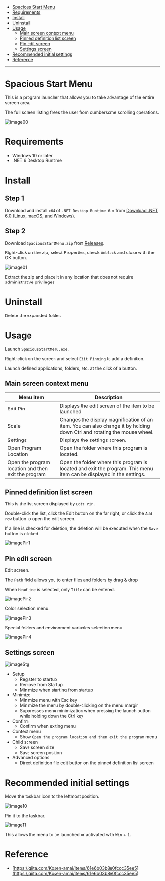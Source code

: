 - [Spacious Start Menu](https://github.com/3xKEsGJQsmEQLAfuMv9QikF8i9y7Bf1D6NjguXg/spacious-start-menu#spacious-start-menu)
- [Requirements](https://github.com/3xKEsGJQsmEQLAfuMv9QikF8i9y7Bf1D6NjguXg/spacious-start-menu#requirements)
- [Install](https://github.com/3xKEsGJQsmEQLAfuMv9QikF8i9y7Bf1D6NjguXg/spacious-start-menu#install)
- [Uninstall](https://github.com/3xKEsGJQsmEQLAfuMv9QikF8i9y7Bf1D6NjguXg/spacious-start-menu#uninstall)
- [Usage](https://github.com/3xKEsGJQsmEQLAfuMv9QikF8i9y7Bf1D6NjguXg/spacious-start-menu#usage)
  - [Main screen context menu](https://github.com/3xKEsGJQsmEQLAfuMv9QikF8i9y7Bf1D6NjguXg/spacious-start-menu#main-screen-context-menu)
  - [Pinned definition list screen](https://github.com/3xKEsGJQsmEQLAfuMv9QikF8i9y7Bf1D6NjguXg/spacious-start-menu#pinned-definition-list-screen)
  - [Pin edit screen](https://github.com/3xKEsGJQsmEQLAfuMv9QikF8i9y7Bf1D6NjguXg/spacious-start-menu#pin-edit-screen)
  - [Settings screen](https://github.com/3xKEsGJQsmEQLAfuMv9QikF8i9y7Bf1D6NjguXg/spacious-start-menu#settings-screen)
- [Recommended initial settings](https://github.com/3xKEsGJQsmEQLAfuMv9QikF8i9y7Bf1D6NjguXg/spacious-start-menu#recommended-initial-settings)
- [Reference](https://github.com/3xKEsGJQsmEQLAfuMv9QikF8i9y7Bf1D6NjguXg/spacious-start-menu#reference)

---

# Spacious Start Menu

This is a program launcher that allows you to take advantage of the entire screen area.

The full screen listing frees the user from cumbersome scrolling operations.

![image00](https://user-images.githubusercontent.com/99333667/173183598-42dc5a99-e26d-4905-8d23-0abd741c329a.png)

# Requirements

- Windows 10 or later
- .NET 6 Desktop Runtime

# Install

## Step 1

Download and install `x64` of `.NET Desktop Runtime 6.x` from [Download .NET 6.0 (Linux, macOS, and Windows)](https://dotnet.microsoft.com/download/dotnet/6.0).

## Step 2

Download `SpaciousStartMenu.zip` from [Releases](https://github.com/3xKEsGJQsmEQLAfuMv9QikF8i9y7Bf1D6NjguXg/spacious-start-menu/releases).

Right-click on the zip, select Properties, check `Unblock` and close with the OK button.

![image01](https://user-images.githubusercontent.com/99333667/169164842-892d479f-7def-4044-ab0a-9b404d0ce194.png)

Extract the zip and place it in any location that does not require administrative privileges.

# Uninstall

Delete the expanded folder.

# Usage

Launch `SpaciousStartMenu.exe`.

Right-click on the screen and select `Edit Pinning` to add a definition.

Launch defined applications, folders, etc. at the click of a button.

## Main screen context menu

| Menu item             | Description                                          |
| --------------------- | ---------------------------------------------------- |
| Edit Pin              | Displays the edit screen of the item to be launched. |
| Scale                 | Changes the display magnification of an item. You can also change it by holding down Ctrl and rotating the mouse wheel.      |
| Settings              | Displays the settings screen.                        |
| Open Program Location | Open the folder where this program is located.       |
| Open the program location and then exit the program | Open the folder where this program is located and exit the program. This menu item can be displayed in the settings.       |

## Pinned definition list screen

This is the list screen displayed by `Edit Pin`.

Double-click the list, click the Edit button on the far right, or click the `Add row` button to open the edit screen.

If a line is checked for deletion, the deletion will be executed when the `Save` button is clicked.

![imagePin1](https://user-images.githubusercontent.com/99333667/174482870-d9617b5d-67dd-4da4-970e-1f40ff1d471d.png)

## Pin edit screen

Edit screen.

The `Path` field allows you to enter files and folders by drag & drop.

When `Headline` is selected, only `Title` can be entered.

![imagePin2](https://user-images.githubusercontent.com/99333667/174437286-efe1e40c-20e1-4119-93c5-02cd89a47b9b.png)

Color selection menu.

![imagePin3](https://user-images.githubusercontent.com/99333667/174437303-994dc96b-c5b4-4c5b-8299-7d2885bc3e2c.png)

Special folders and environment variables selection menu.

![imagePin4](https://user-images.githubusercontent.com/99333667/174437314-fd06abfd-19d2-4066-b7a7-f85473afa4d2.png)

## Settings screen

![imageStg](https://user-images.githubusercontent.com/99333667/174437384-e50bd045-de09-4b4e-85a1-67c9c1ea8cf3.png)

- Setup
  - Register to startup
  - Remove from Startup
  - Minimize when starting from startup
- Minimize
  - Minimize menu with Esc key
  - Minimize the menu by double-clicking on the menu margin
  - Suppresses menu minimization when pressing the launch button while holding down the Ctrl key
- Confirm
  - Confirm when exiting menu
- Context menu
  - Show `Open the program location and then exit the program` menu
- Child screen
  - Save screen size
  - Save screen position
- Advanced options
  - Direct definition file edit button on the pinned definition list screen

# Recommended initial settings

Move the taskbar icon to the leftmost position.

![image10](https://user-images.githubusercontent.com/99333667/169648188-5ecdc736-b12d-403e-ba67-5c9d5648b46d.png)

Pin it to the taskbar.

![image11](https://user-images.githubusercontent.com/99333667/169648202-b4ef02dc-9e97-4d80-b23c-77b07a92baa0.png)

This allows the menu to be launched or activated with `Win` + `1`.

# Reference

- [https://qiita.com/Kosen-amai/items/61e6b03b8e0fccc35ee5](https://qiita.com/Kosen-amai/items/61e6b03b8e0fccc35ee5)
